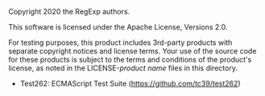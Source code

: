 Copyright 2020 the RegExp authors.

This software is licensed under the Apache License, Versions 2.0.

For testing purposes, this product includes 3rd-party products with separate
copyright notices and license terms. Your use of the source code for these
products is subject to the terms and conditions of the product's license, as
noted in the LICENSE-_product name_ files in this directory.

* Test262: ECMAScript Test Suite (https://github.com/tc39/test262)
